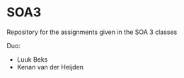 # SOA3
Repository for the assignments given in the SOA 3 classes

Duo:
  - Luuk Beks
  - Kenan van der Heijden
    
